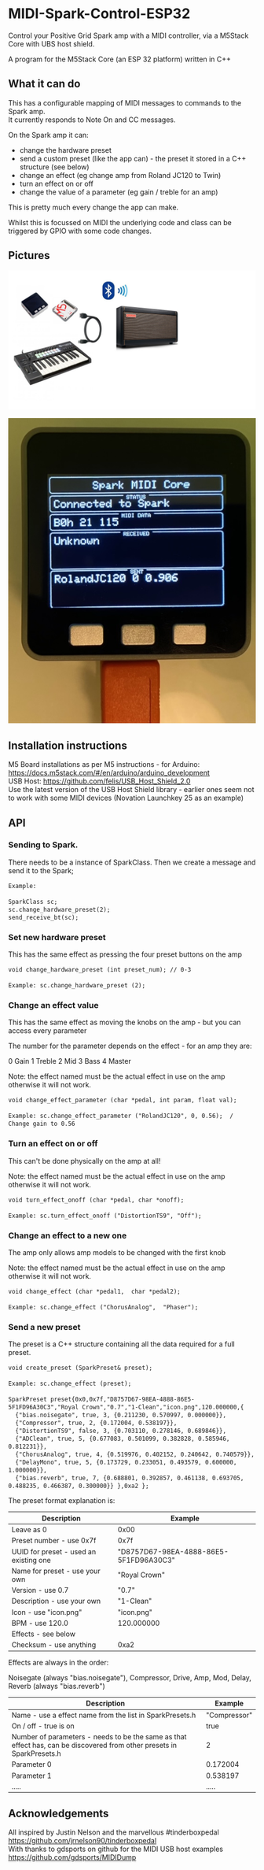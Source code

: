 # MIDI-Spark-Control-ESP32

Control your Positive Grid Spark amp with a MIDI controller, via a M5Stack Core with UBS host shield.

A program for the M5Stack Core (an ESP 32 platform) written in C++

## What it can do

This has a configurable mapping of MIDI messages to commands to the Spark amp.  
It currently responds to Note On and CC messages.  

On the Spark amp it can:
- change the hardware preset
- send a custom preset (like the app can) - the preset it stored in a C++ structure (see below)
- change an effect (eg change amp from Roland JC120 to Twin)
- turn an effect on or off
- change the value of a parameter (eg gain / treble for an amp)

This is pretty much every change the app can make.   

Whilst this is focussed on MIDI the underlying code and class can be triggered by GPIO with some code changes.

## Pictures

![Spark Setups](https://github.com/paulhamsh/MIDI-Spark-Control-ESP32/blob/main/diagrams/SetupM5StackCore.jpg)

![Spark Setups](https://github.com/paulhamsh/MIDI-Spark-Control-ESP32/blob/main/diagrams/Example.jpeg)

## Installation instructions

M5 Board installations as per M5 instructions - for Arduino: https://docs.m5stack.com/#/en/arduino/arduino_development    
USB Host: https://github.com/felis/USB_Host_Shield_2.0    
Use the latest version of the USB Host Shield library - earlier ones seem not to work with some MIDI devices (Novation Launchkey 25 as an example)    

## API

### Sending to Spark.

There needs to be a instance of SparkClass.
Then we create a message and send it to the Spark;

```
Example:

SparkClass sc;
sc.change_hardware_preset(2); 
send_receive_bt(sc);

```

### Set new hardware preset   

This has the same effect as pressing the four preset buttons on the amp    

```
void change_hardware_preset (int preset_num); // 0-3
      
Example: sc.change_hardware_preset (2);
```      

### Change an effect value  

This has the same effect as moving the knobs on the amp - but you can access every parameter   

The number for the parameter depends on the effect - for an amp they are:

0 Gain
1 Treble
2 Mid
3 Bass
4 Master

Note: the effect named must be the actual effect in use on the amp otherwise it will not work.

```
void change_effect_parameter (char *pedal, int param, float val);

Example: sc.change_effect_parameter ("RolandJC120", 0, 0.56);  / Change gain to 0.56
```

### Turn an effect on or off

This can't be done physically on the amp at all!   

Note: the effect named must be the actual effect in use on the amp otherwise it will not work.
```
void turn_effect_onoff (char *pedal, char *onoff);

Example: sc.turn_effect_onoff ("DistortionTS9", "Off");
```

### Change an effect to a new one

The amp only allows amp models to be changed with the first knob   

Note: the effect named must be the actual effect in use on the amp otherwise it will not work.

```
void change_effect (char *pedal1,  char *pedal2);

Example: sc.change_effect ("ChorusAnalog",  "Phaser");
```

### Send a new preset

The preset is a C++ structure containing all the data required for a full preset.

```
void create_preset (SparkPreset& preset);

Example: sc.change_effect (preset);

SparkPreset preset{0x0,0x7f,"D8757D67-98EA-4888-86E5-5F1FD96A30C3","Royal Crown","0.7","1-Clean","icon.png",120.000000,{ 
  {"bias.noisegate", true, 3, {0.211230, 0.570997, 0.000000}}, 
  {"Compressor", true, 2, {0.172004, 0.538197}}, 
  {"DistortionTS9", false, 3, {0.703110, 0.278146, 0.689846}}, 
  {"ADClean", true, 5, {0.677083, 0.501099, 0.382828, 0.585946, 0.812231}}, 
  {"ChorusAnalog", true, 4, {0.519976, 0.402152, 0.240642, 0.740579}}, 
  {"DelayMono", true, 5, {0.173729, 0.233051, 0.493579, 0.600000, 1.000000}}, 
  {"bias.reverb", true, 7, {0.688801, 0.392857, 0.461138, 0.693705, 0.488235, 0.466387, 0.300000}} },0xa2 };

```

The preset format explanation is:   

| Description | Example |
|-------------|---------|
| Leave as 0 | 0x00 |
| Preset number - use 0x7f | 0x7f |
| UUID for preset - used an existing one | "D8757D67-98EA-4888-86E5-5F1FD96A30C3" |
| Name for preset - use your own | "Royal Crown" |
| Version - use 0.7 |"0.7" |
| Description - use your own | "1-Clean" |
| Icon - use "icon.png" | "icon.png" |
| BPM - use 120.0 | 120.000000 |
| Effects - see below | |
| Checksum - use anything | 0xa2 | 

Effects are always in the order: 

Noisegate  (always "bias.noisegate"), Compressor, Drive, Amp, Mod, Delay, Reverb (always "bias.reverb")

                                
| Description | Example |
|-------------|---------|
| Name - use a effect name from the list in SparkPresets.h | "Compressor" |
| On / off - true is on | true |
| Number of parameters - needs to be the same as that effect has, can be discovered from other presets in SparkPresets.h | 2 |
| Parameter 0 | 0.172004 |
| Parameter 1 | 0.538197 |
| ..... |  ..... |

## Acknowledgements

All inspired by Justin Nelson and the marvellous #tinderboxpedal https://github.com/jrnelson90/tinderboxpedal    
With thanks to gdsports on github for the MIDI USB host examples  https://github.com/gdsports/MIDIDump    



